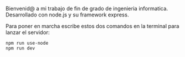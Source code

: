 Bienvenid@ a mi trabajo de fin de grado de ingenieria informatica.
Desarrollado con node.js y su framework express.

Para poner en marcha escribe estos dos comandos en la terminal para lanzar el servidor:
```
npm run use-node
npm run dev     
```
